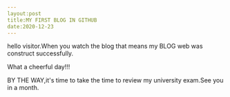 ```yaml
---
layout:post
title:MY FIRST BLOG IN GITHUB
date:2020-12-23
---
```


hello visitor.When you watch the blog that means my BLOG web was construct successfully.

What a cheerful day!!!

BY THE WAY,it's time to take the time to review my university exam.See you in a month.
